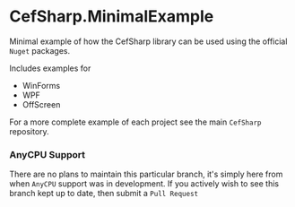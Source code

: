 CefSharp.MinimalExample
=======================

Minimal example of how the CefSharp library can be used using the official `Nuget` packages. 

Includes examples for
- WinForms
- WPF
- OffScreen
 

For a more complete example of each project see the main `CefSharp` repository.

### AnyCPU Support
There are no plans to maintain this particular branch, it's simply here from when `AnyCPU` support was in development. If you actively wish to see this branch kept up to date, then submit a `Pull Request`
